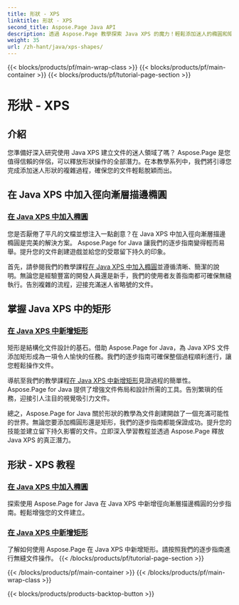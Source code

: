 ```yaml
---
title: 形狀 - XPS
linktitle: 形狀 - XPS
second_title: Aspose.Page Java API
description: 透過 Aspose.Page 教學探索 Java XPS 的魔力！輕鬆添加迷人的橢圓和矩形。透過我們的逐步指南提昇文檔創建水平。
weight: 35
url: /zh-hant/java/xps-shapes/
---
```


{{< blocks/products/pf/main-wrap-class >}}
{{< blocks/products/pf/main-container >}}
{{< blocks/products/pf/tutorial-page-section >}}

# 形狀 - XPS

## 介紹

您準備好深入研究使用 Java XPS 建立文件的迷人領域了嗎？ Aspose.Page 是您值得信賴的伴侶，可以釋放形狀操作的全部潛力。在本教學系列中，我們將引導您完成添加迷人形狀的複雜過程，確保您的文件輕鬆脫穎而出。

## 在 Java XPS 中加入徑向漸層描邊橢圓

### [在 Java XPS 中加入橢圓](./add-ellipse/)

您是否厭倦了平凡的文檔並想注入一點創意？在 Java XPS 中加入徑向漸層描邊橢圓是完美的解決方案。 Aspose.Page for Java 讓我們的逐步指南變得輕而易舉。提升您的文件創建遊戲並給您的受眾留下持久的印象。

首先，請參閱我們的教學課程[在 Java XPS 中加入橢圓](./add-ellipse/)並遵循清晰、簡潔的說明。無論您是經驗豐富的開發人員還是新手，我們的使用者友善指南都可確保無縫執行。告別複雜的流程，迎接充滿迷人省略號的文件。

## 掌握 Java XPS 中的矩形

### [在 Java XPS 中新增矩形](./add-rectangle/)

矩形是結構化文件設計的基石。借助 Aspose.Page for Java，為 Java XPS 文件添加矩形成為一項令人愉快的任務。我們的逐步指南可確保整個過程順利進行，讓您輕鬆操作文件。

導航至我們的教學課程[在 Java XPS 中新增矩形](./add-rectangle/)見證過程的簡單性。 Aspose.Page for Java 提供了增強文件佈局和設計所需的工具。告別繁瑣的任務，迎接引人注目的視覺吸引力文件。

總之，Aspose.Page for Java 關於形狀的教學為文件創建開啟了一個充滿可能性的世界。無論您要添加橢圓形還是矩形，我們的逐步指南都能保證成功。提升您的技能並建立留下持久影響的文件。立即深入學習教程並透過 Aspose.Page 釋放 Java XPS 的真正潛力。
## 形狀 - XPS 教程
### [在 Java XPS 中加入橢圓](./add-ellipse/)
探索使用 Aspose.Page for Java 在 Java XPS 中新增徑向漸層描邊橢圓的分步指南。輕鬆增強您的文件建立。
### [在 Java XPS 中新增矩形](./add-rectangle/)
了解如何使用 Aspose.Page 在 Java XPS 中新增矩形。請按照我們的逐步指南進行無縫文件操作。
{{< /blocks/products/pf/tutorial-page-section >}}

{{< /blocks/products/pf/main-container >}}
{{< /blocks/products/pf/main-wrap-class >}}

{{< blocks/products/products-backtop-button >}}
